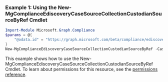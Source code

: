 ### Example 1: Using the New-MgComplianceEdiscoveryCaseSourceCollectionCustodianSourceByRef Cmdlet
```powershell
Import-Module Microsoft.Graph.Compliance
$params = @{
	"@odata.id" = "https://graph.microsoft.com/beta/compliance/ediscovery/cases/47746044-fd0b-4a30-acfc-5272b691ba5b/custodians/ab3a628a383045eba344b3caecba3104/userSources/31423539-3846-4333-4136-353644383531"
}
New-MgComplianceEdiscoveryCaseSourceCollectionCustodianSourceByRef -CaseId $caseId -SourceCollectionId $sourceCollectionId -BodyParameter $params
```
This example shows how to use the New-MgComplianceEdiscoveryCaseSourceCollectionCustodianSourceByRef Cmdlet.
To learn about permissions for this resource, see the [permissions reference](/graph/permissions-reference).
